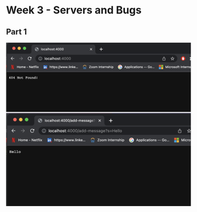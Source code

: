 # Week 3 - Servers and Bugs 

## Part 1 

<img src = "images/404NotFound.png" width = "700">

<img src = "images/Hello.png" width = "700">
